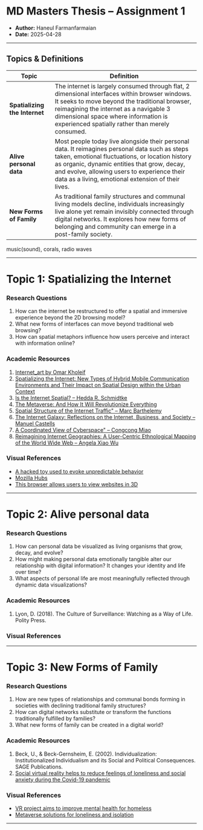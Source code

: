 # MD Masters Thesis – Assignment 1

- **Author:** Haneul Farmanfarmaian
- **Date:** 2025-04-28

---

## Topics & Definitions

| Topic                         | Definition                                                                                                                                                                                                                                                                                             |
| ----------------------------- | ------------------------------------------------------------------------------------------------------------------------------------------------------------------------------------------------------------------------------------------------------------------------------------------------------ |
| **Spatializing the Internet** | The internet is largely consumed through flat, 2 dimensional interfaces within browser windows. It seeks to move beyond the traditional browser, reimagining the internet as a navigable 3 dimensional space where information is experienced spatially rather than merely consumed.                   |
| **Alive personal data**       | Most people today live alongside their personal data. It reimagines personal data such as steps taken, emotional fluctuations, or location history as organic, dynamic entities that grow, decay, and evolve, allowing users to experience their data as a living, emotional extension of their lives. |
| **New Forms of Family**       | As traditional family structures and communal living models decline, individuals increasingly live alone yet remain invisibly connected through digital networks. It explores how new forms of belonging and community can emerge in a post-family society.                                            |

music(sound), corals, radio waves

---

# Topic 1: **Spatializing the Internet**

### Research Questions

1. How can the internet be restructured to offer a spatial and immersive experience beyond the 2D browsing model?
2. What new forms of interfaces can move beyond traditional web browsing?
3. How can spatial metaphors influence how users perceive and interact with information online?

### Academic Resources

1. [Internet_art by Omar Kholeif](https://www.phaidon.com/store/art/internet_art-from-the-birth-of-the-web-to-the-rise-of-nfts-9781838664077/)
2. [Spatializing the Internet: New Types of Hybrid Mobile Communication Environments and Their Impact on Spatial Design within the Urban Context](https://d1wqtxts1xzle7.cloudfront.net/99432056/2006_160.content-libre.pdf?1678004531=&response-content-disposition=inline%3B+filename%3DSpatialising_the_internet_new_types_of_h.pdf&Expires=1745673031&Signature=ORvG8twA9pDgCyF~QpYInXhUHAzLo0gOdccU0xoIwFzBfRzaFLeUKeHkvjWd6Lf0~bPrx9I-pjEvwLo70adFFPiywyPhYmNToZyYalZ445wsiucTuKQxUTRZrWFxOCGpczaOHAU~dfNyn8cmdfOhw3oAaTptADOkpkMTipai4PXVs4X0tUZO0IGSB3cplklrkFylW8R1aR400o0mOBIgnFBozhX-yXtZahFtXF8OQkLPiEWOoGpZJuOmb23PhJdSXwbZdzlmESh-icWMfaqJSOD--fugTYcJ7mSJ3ESR5sHV354lhRqsropRd7~f1g3PuXeLUohIQKeVj~mCZK1I~Q__&Key-Pair-Id=APKAJLOHF5GGSLRBV4ZA)
3. [Is the Internet Spatial? – Hedda R. Schmidtke](https://link.springer.com/article/10.1007/s40860-018-0064-3)
4. [The Metaverse: And How It Will Revolutionize Everything](https://books.google.ch/books?hl=ko&lr=&id=pdZKEAAAQBAJ&oi=fnd&pg=PA2007&dq=The+Metaverse:+And+How+It+Will+Revolutionize+Everything+%E2%80%93+Matthew+Ball&ots=aQeIFxlWZt&sig=RxgKKDQC_HhGn0zI14u5kRIk3_g&redir_esc=y#v=onepage&q=The%20Metaverse%3A%20And%20How%20It%20Will%20Revolutionize%20Everything%20%E2%80%93%20Matthew%20Ball&f=false)
5. [Spatial Structure of the Internet Traffic" – Marc Barthelemy](https://www.sciencedirect.com/science/article/abs/pii/S0378437102013821)
6. [The Internet Galaxy: Reflections on the Internet, Business, and Society – Manuel Castells](https://books.google.ch/books?hl=ko&lr=&id=Q1Mo-3ObWWgC&oi=fnd&pg=PR9&dq=%E3%80%8AThe+Internet+Galaxy:+Reflections+on+the+Internet,+Business,+and+Society%E3%80%8B+%E2%80%93+Manuel+Castells&ots=w2OK13Q4dn&sig=dho_MlBMXEZdwB7bvVA1g_B1tuc&redir_esc=y#v=onepage&q&f=false)
7. [A Coordinated View of Cyberspace" – Congcong Miao](https://arxiv.org/pdf/1910.09787)
8. [Reimagining Internet Geographies: A User-Centric Ethnological Mapping of the World Wide Web – Angela Xiao Wu](https://academic.oup.com/jcmc/article/21/3/230/4067478)

### Visual References

- [A hacked toy used to evoke unpredictable behavior](https://gtcsys.com/design-system-for-spatial-ui-ux-kit-apple-vision-pro/?utm_source=chatgpt.com)
- [Mozilla Hubs](https://blog.mozilla.org/en/mozilla/mozilla-hubs-3d-vr-platform/)
- [This browser allows users to view websites in 3D](https://www.hindustantimes.com/world-news/this-browser-allows-users-to-view-websites-in-3d/story-ts6MPeGeuEAGdR8b7cPleL.html)

---

# Topic 2: **Alive personal data**

### Research Questions

1. How can personal data be visualized as living organisms that grow, decay, and evolve?
2. How might making personal data emotionally tangible alter our relationship with digital information? It changes your identity and life over time?
3. What aspects of personal life are most meaningfully reflected through dynamic data visualizations?

### Academic Resources

1. Lyon, D. (2018). The Culture of Surveillance: Watching as a Way of Life. Polity Press.

### Visual References

---

# Topic 3: **New Forms of Family**

### Research Questions

1. How are new types of relationships and communal bonds forming in societies with declining traditional family structures?
2. How can digital networks substitute or transform the functions traditionally fulfilled by families?
3. What new forms of family can be created in a digital world?

### Academic Resources

1. Beck, U., & Beck-Gernsheim, E. (2002). Individualization: Institutionalized Individualism and its Social and Political Consequences. SAGE Publications.
2. [Social virtual reality helps to reduce feelings of loneliness and social anxiety during the Covid-19 pandemic](https://www.nature.com/articles/s41598-023-46494-1)

### Visual References

- [VR project aims to improve mental health for homeless](https://www.digitalhealth.net/2024/09/vr-project-aims-to-improve-mental-health-for-homeless/)
- [Metaverse solutions for loneliness and isolation](https://www.linkedin.com/pulse/metaverse-solutions-loneliness-isolation-catherine-oaks/)

---
